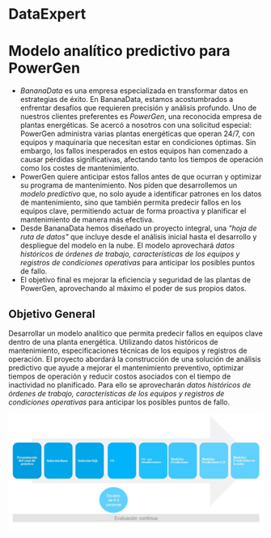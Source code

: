 # DataExpert
# Modelo analítico predictivo para PowerGen

- *BananaData* es una empresa especializada en transformar datos en estrategias de éxito. En BananaData, estamos acostumbrados a enfrentar desafíos que requieren precisión y análisis profundo. Uno de nuestros clientes preferentes es *PowerGen*, una reconocida empresa de plantas energéticas. Se acercó a nosotros con una solicitud especial: PowerGen administra varias plantas energéticas que operan 24/7, con equipos y maquinaria que necesitan estar en condiciones óptimas. Sin embargo, los fallos inesperados en estos equipos han comenzado a causar pérdidas significativas, afectando tanto los tiempos de operación como los costes de mantenimiento.
- PowerGen quiere anticipar estos fallos antes de que ocurran y optimizar su programa de mantenimiento. Nos piden que desarrollemos un *modelo predictivo* que, no solo ayude a identificar patrones en los datos de mantenimiento, sino que también permita predecir fallos en los equipos clave, permitiendo actuar de forma proactiva y planificar el mantenimiento de manera más efectiva.
- Desde BananaData hemos diseñado un proyecto integral, una *"hoja de ruta de datos"* que incluye desde el análisis inicial hasta el desarrollo y despliegue del modelo en la nube. El modelo aprovechará *datos históricos de órdenes de trabajo, características de los equipos y registros de condiciones operativas* para anticipar los posibles puntos de fallo.
- El objetivo final es mejorar la eficiencia y seguridad de las plantas de PowerGen, aprovechando al máximo el poder de sus propios datos.

## Objetivo General

Desarrollar un modelo analítico que permita predecir fallos en equipos clave dentro de una planta energética. Utilizando datos históricos de mantenimiento, especificaciones técnicas de los equipos y registros de operación. 
El proyecto abordará la construcción de una solución de análisis predictivo que ayude a mejorar el mantenimiento preventivo, optimizar tiempos de operación y reducir costos asociados con el tiempo de inactividad no planificado.
Para ello se aprovecharán *datos históricos de órdenes de trabajo, características de los equipos y registros de condiciones operativas* para anticipar los posibles puntos de fallo.


<img src="./imgs/hoja_ruta.jpg" />